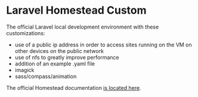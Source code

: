 # Laravel Homestead Custom

The official Laravel local development environment with these customizations:
- use of a public ip address in order to access sites running on the VM on other devices on the public network
- use of nfs to greatly improve performance
- addition of an example .yaml file
- imagick
- sass/compass/animation


The official Homestead documentation [is located here](http://laravel.com/docs/homestead?version=4.2).
